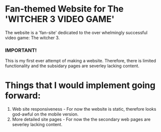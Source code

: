 # Fan-themed Website for The 'WITCHER 3 VIDEO GAME'
The website is a 'fan-site' dedicated to the over whelmingly successful video game: The witcher 3.

### IMPORTANT!
This is my first ever attempt of making a website. Therefore, there is limited functionality and the subsidary pages are severley lacking content.

# Things that I would implement going forward:
1. Web site responsiveness - For now the website is static, therefore looks god-awful on the mobile version.  
2. More detailed site pages - For now the the secondary web pages are severley lacking content.
